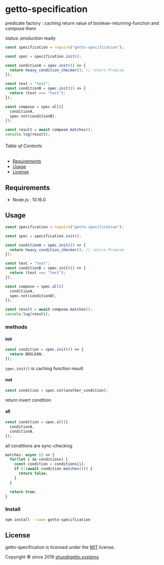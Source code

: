 # getto-specification

predicate factory : caching return value of boolean-returning-function and compose them

status: production ready

```javascript
const specification = require("getto-specification");

const spec = specification.init();

const conditionA = spec.init(() => {
  return heavy_condition_checker(); // return Promise
});

const text = "text";
const conditionB = spec.init(() => {
  return (text === "text");
});

const compose = spec.all([
  conditionA,
  spec.not(conditionB),
]);

const result = await compose.matches();
console.log(result);
```


###### Table of Contents

- [Requirements](#Requirements)
- [Usage](#Usage)
- [License](#License)

## Requirements

- Node.js : 10.16.0


## Usage

```javascript
const specification = require("getto-specification");

const spec = specification.init();

const conditionA = spec.init(() => {
  return heavy_condition_checker(); // return Promise
});

const text = "text";
const conditionB = spec.init(() => {
  return (text === "text");
});

const compose = spec.all([
  conditionA,
  spec.not(conditionB),
]);

const result = await compose.matches();
console.log(result);
```

### methods

#### init

```javascript
const condition = spec.init(() => {
  return BOOLEAN;
});
```

`spec.init()` is caching function result

#### not

```javascript
const condition = spec.not(another_condition);
```

return invert condition

#### all

```javascript
const condition = spec.all([
  conditionA,
  conditionB,
]);
```

all conditions are sync-checking

```javascript
matches: async () => {
  for(let i in conditions) {
    const condition = conditions[i];
    if (!(await condition.matches())) {
      return false;
    }
  }

  return true;
}
```


### Install

```bash
npm install --save getto-specification
```


## License

getto-specification is licensed under the [MIT](LICENSE) license.

Copyright &copy; since 2019 shun@getto.systems

